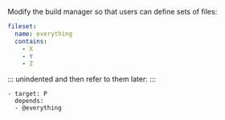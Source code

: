 Modify the build manager so that users can define sets of files:

```yml
fileset:
  name: everything
  contains:
    - X
    - Y
    - Z
```

::: unindented
and then refer to them later:
:::

```
- target: P
  depends:
  - @everything
```
